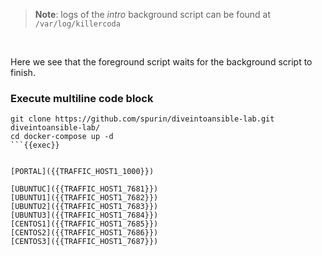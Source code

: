 
> <strong>Note</strong>: logs of the *intro* background script can be found at `/var/log/killercoda`

<br>

Here we see that the foreground script waits for the background script to finish.




### Execute multiline code block
```
git clone https://github.com/spurin/diveintoansible-lab.git
diveintoansible-lab/
cd docker-compose up -d
```{{exec}}


[PORTAL]({{TRAFFIC_HOST1_1000}})

[UBUNTUC]({{TRAFFIC_HOST1_7681}})
[UBUNTU1]({{TRAFFIC_HOST1_7682}})
[UBUNTU2]({{TRAFFIC_HOST1_7683}})
[UBUNTU3]({{TRAFFIC_HOST1_7684}})
[CENTOS1]({{TRAFFIC_HOST1_7685}})
[CENTOS2]({{TRAFFIC_HOST1_7686}})
[CENTOS3]({{TRAFFIC_HOST1_7687}})

